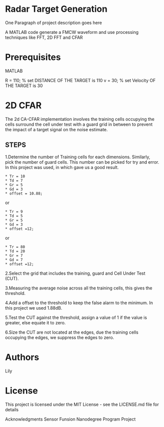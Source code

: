 # Radar Target Generation

One Paragraph of project description goes here

A MATLAB code generate a FMCW waveform and use processing techniques like FFT, 2D FFT and CFAR

# Prerequisites
MATLAB


R = 110; % set DISTANCE OF THE TARGET is 110
v = 30; % set Velocity OF THE TARGET is 30 


# 2D CFAR
The 2d CA-CFAR implementation involves the training cells occupying the cells surround the cell under test with a guard grid in between to prevent the impact of a target signal on the noise estimate.

## STEPS 
1.Determine the number of Training cells for each dimensions. Similarly, pick the number of guard cells.
This number can be picked for try and error. In this project was used, in which gave us a good result.

    * Tr = 10
    * Td = 7 
    * Gr = 5
    * Gd = 3
    * offset = 10.88;

or 

    * Tr = 9
    * Td = 5
    * Gr = 5
    * Gd = 3
    * offset =12;

or 

    * Tr = 80
    * Td = 20 
    * Gr = 7
    * Gd = 7
    * offset =12;

2.Select the grid that includes the training, guard and Cell Under Test (CUT).

3.Measuring the average noise across all the training cells, this gives the threshold.

4.Add a offset to the threshold to keep the false alarm to the minimum. In this project we used 1.88dB.

5.Test the CUT against the threshold, assign a value of 1 if the value is greater, else equate it to zero.

6.Size the CUT are not located at the edges, due the training cells occupying the edges, we suppress the edges to zero.

# Authors

Lily

# License

This project is licensed under the MIT License - see the LICENSE.md file for details

Acknowledgments
Sensor Funsion Nanodegree Program Project